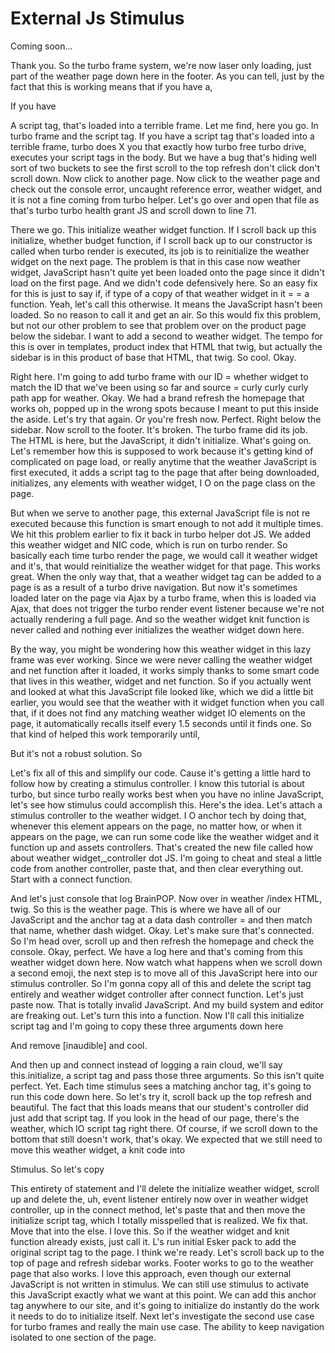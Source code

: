 # External Js Stimulus

Coming soon...

Thank you. So the turbo frame system, we're now laser only loading, just part of the
weather page down here in the footer. As you can tell, just by the fact that this is
working means that if you have a,

If you have

A script tag, that's loaded into a terrible frame. Let me find, here you go. In turbo
frame and the script tag. If you have a script tag that's loaded into a terrible
frame, turbo does X you that exactly how turbo free turbo drive, executes your script
tags in the body. But we have a bug that's hiding well sort of two buckets to see the
first scroll to the top refresh don't click don't scroll down. Now click to another
page. Now click to the weather page and check out the console error, uncaught
reference error, weather widget, and it is not a fine coming from turbo helper. Let's
go over and open that file as that's turbo turbo health grant JS and scroll down to
line 71.

There we go. This initialize weather widget function. If I scroll back up this
initialize, whether budget function, if I scroll back up to our constructor is called
when turbo render is executed, its job is to reinitialize the weather widget on the
next page. The problem is that in this case now weather widget, JavaScript hasn't
quite yet been loaded onto the page since it didn't load on the first page. And we
didn't code defensively here. So an easy fix for this is just to say if, if type of a
copy of that weather widget in it = = a function. Yeah, let's call this otherwise. It
means the JavaScript hasn't been loaded. So no reason to call it and get an air. So
this would fix this problem, but not our other problem to see that problem over on
the product page below the sidebar. I want to add a second to weather widget. The
tempo for this is over in templates, product index that HTML that twig, but actually
the sidebar is in this product of base that HTML, that twig. So cool. Okay.

Right here. I'm going to add turbo frame with our ID = whether widget to match the ID
that we've been using so far and source = curly curly curly path app for weather.
Okay. We had a brand refresh the homepage that works oh, popped up in the wrong spots
because I meant to put this inside the aside. Let's try that again. Or you're fresh
now. Perfect. Right below the sidebar. Now scroll to the footer. It's broken. The
turbo frame did its job. The HTML is here, but the JavaScript, it didn't initialize.
What's going on. Let's remember how this is supposed to work because it's getting
kind of complicated on page load, or really anytime that the weather JavaScript is
first executed, it adds a script tag to the page that after being downloaded,
initializes, any elements with weather widget, I O on the page class on the page.

But when we serve to another page, this external JavaScript file is not re executed
because this function is smart enough to not add it multiple times. We hit this
problem earlier to fix it back in turbo helper dot JS. We added this weather widget
and NIC code, which is run on turbo render. So basically each time turbo render the
page, we would call it weather widget and it's, that would reinitialize the weather
widget for that page. This works great. When the only way that, that a weather widget
tag can be added to a page is as a result of a turbo drive navigation. But now it's
sometimes loaded later on the page via Ajax by a turbo frame, when this is loaded via
Ajax, that does not trigger the turbo render event listener because we're not
actually rendering a full page. And so the weather widget knit function is never
called and nothing ever initializes the weather widget down here.

By the way, you might be wondering how this weather widget in this lazy frame was
ever working. Since we were never calling the weather widget and net function after
it loaded, it works simply thanks to some smart code that lives in this weather,
widget and net function. So if you actually went and looked at what this JavaScript
file looked like, which we did a little bit earlier, you would see that the weather
with it widget function when you call that, if it does not find any matching weather
widget IO elements on the page, it automatically recalls itself every 1.5 seconds
until it finds one. So that kind of helped this work temporarily until,

But it's not a robust solution. So

Let's fix all of this and simplify our code. Cause it's getting a little hard to
follow how by creating a stimulus controller. I know this tutorial is about turbo,
but since turbo really works best when you have no inline JavaScript, let's see how
stimulus could accomplish this. Here's the idea. Let's attach a stimulus controller
to the weather widget. I O anchor tech by doing that, whenever this element appears
on the page, no matter how, or when it appears on the page, we can run some code like
the weather widget and it function up and assets controllers. That's created the new
file called how about weather widget,_controller dot JS. I'm going to cheat and steal
a little code from another controller, paste that, and then clear everything out.
Start with a connect function.

And let's just console that log BrainPOP. Now over in weather /index HTML, twig. So
this is the weather page. This is where we have all of our JavaScript and the anchor
tag at a data dash controller = and then match that name, whether dash widget. Okay.
Let's make sure that's connected. So I'm head over, scroll up and then refresh the
homepage and check the console. Okay, perfect. We have a log here and that's coming
from this weather widget down here. Now watch what happens when we scroll down a
second emoji, the next step is to move all of this JavaScript here into our stimulus
controller. So I'm gonna copy all of this and delete the script tag entirely and
weather widget controller after connect function. Let's just paste now. That is
totally invalid JavaScript. And my build system and editor are freaking out. Let's
turn this into a function. Now I'll call this initialize script tag and I'm going to
copy these three arguments down here

And remove [inaudible] and cool.

And then up and connect instead of logging a rain cloud, we'll say this.initialize, a
script tag and pass those three arguments. So this isn't quite perfect. Yet. Each
time stimulus sees a matching anchor tag, it's going to run this code down here. So
let's try it, scroll back up the top refresh and beautiful. The fact that this loads
means that our student's controller did just add that script tag. If you look in the
head of our page, there's the weather, which IO script tag right there. Of course, if
we scroll down to the bottom that still doesn't work, that's okay. We expected that
we still need to move this weather widget, a knit code into

Stimulus. So let's copy

This entirety of statement and I'll delete the initialize weather widget, scroll up
and delete the, uh, event listener entirely now over in weather widget controller, up
in the connect method, let's paste that and then move the initialize script tag,
which I totally misspelled that is realized. We fix that. Move that into the else. I
love this. So if the weather widget and knit function already exists, just call it.
L's run initial Esker pack to add the original script tag to the page. I think we're
ready. Let's scroll back up to the top of page and refresh sidebar works. Footer
works to go to the weather page that also works. I love this approach, even though
our external JavaScript is not written in stimulus. We can still use stimulus to
activate this JavaScript exactly what we want at this point. We can add this anchor
tag anywhere to our site, and it's going to initialize do instantly do the work it
needs to do to initialize itself. Next let's investigate the second use case for
turbo frames and really the main use case. The ability to keep navigation isolated to
one section of the page.

